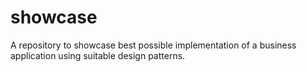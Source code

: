 showcase
========

A repository to showcase best possible implementation of a business application using suitable design patterns.
